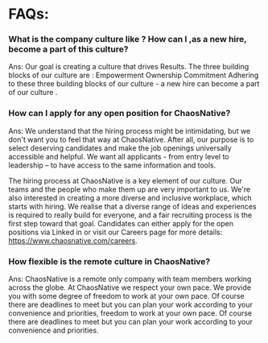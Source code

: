 # FAQs:

### What is the company culture like ? How can I ,as a new hire, become a part of this culture?

Ans: Our goal is creating a culture that drives Results. The three building blocks of our culture are :
Empowerment
Ownership
Commitment
Adhering to these three building blocks of our culture - a new hire can become a part of our culture .

### How can I apply for any open position for  ChaosNative?

Ans: We understand that the hiring process might be intimidating, but we don't want you to feel that way at ChaosNative. After all, our purpose is to select deserving candidates and make the job openings  universally accessible and helpful. We want all applicants - from entry level to leadership – to have access to the same information and tools.

The hiring process at ChaosNative is a key element of our culture. Our teams and the people who make them up are very important to us. We're also interested in creating a more diverse and inclusive workplace, which starts with hiring. We realise that a diverse range of ideas and experiences is required to really build for everyone, and a fair recruiting process is the first step toward that goal.
Candidates can either apply for the open positions via Linked in or visit our Careers page for more details: https://www.chaosnative.com/careers.

### How flexible is the remote culture in ChaosNative?

Ans: ChaosNative is a remote only company with team members working across the globe.
At ChaosNative we respect your own pace. We provide you with some degree of freedom to work at your own pace. Of course there are deadlines to meet but you can plan your work according to your convenience and priorities,  freedom to work at your own pace. Of course there are deadlines to meet but you can plan your work according to your convenience and priorities.

